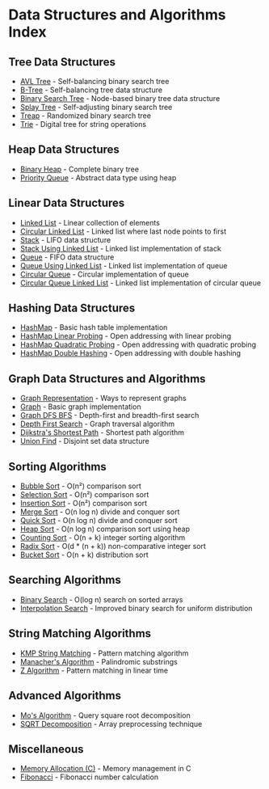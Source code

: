 # Data Structures and Algorithms Index

## Tree Data Structures
- [AVL Tree](AVL-tree/) - Self-balancing binary search tree
- [B-Tree](b-trees/) - Self-balancing tree data structure
- [Binary Search Tree](binary-search-tree/) - Node-based binary tree data structure
- [Splay Tree](splay-tree/) - Self-adjusting binary search tree
- [Treap](treap/) - Randomized binary search tree
- [Trie](trie/) - Digital tree for string operations

## Heap Data Structures
- [Binary Heap](binary-heap/) - Complete binary tree
- [Priority Queue](priority-queue/) - Abstract data type using heap

## Linear Data Structures
- [Linked List](linked-list/) - Linear collection of elements
- [Circular Linked List](circular-linked-list/) - Linked list where last node points to first
- [Stack](stack/) - LIFO data structure
- [Stack Using Linked List](stack-using-linked-list/) - Linked list implementation of stack
- [Queue](circular-queue/) - FIFO data structure
- [Queue Using Linked List](queue-using-linked-list/) - Linked list implementation of queue
- [Circular Queue](circular-queue/) - Circular implementation of queue
- [Circular Queue Linked List](circular-queue-linked-list/) - Linked list implementation of circular queue

## Hashing Data Structures
- [HashMap](hashmap/) - Basic hash table implementation
- [HashMap Linear Probing](hashmap-linear-probing/) - Open addressing with linear probing
- [HashMap Quadratic Probing](hashmap-quadratic-probing/) - Open addressing with quadratic probing
- [HashMap Double Hashing](hashmap-double-hashing/) - Open addressing with double hashing

## Graph Data Structures and Algorithms
- [Graph Representation](graph-representation/) - Ways to represent graphs
- [Graph](graph/) - Basic graph implementation
- [Graph DFS BFS](graph-dfs-bfs/) - Depth-first and breadth-first search
- [Depth First Search](deapth-first-search.py/) - Graph traversal algorithm
- [Dijkstra's Shortest Path](dijkstras-shortest-path/) - Shortest path algorithm
- [Union Find](union-find/) - Disjoint set data structure

## Sorting Algorithms
- [Bubble Sort](bubble-sort/) - O(n²) comparison sort
- [Selection Sort](selection-sort/) - O(n²) comparison sort
- [Insertion Sort](insertion-sort/) - O(n²) comparison sort
- [Merge Sort](merge-sort/) - O(n log n) divide and conquer sort
- [Quick Sort](quick-sort/) - O(n log n) divide and conquer sort
- [Heap Sort](heap-sort/) - O(n log n) comparison sort using heap
- [Counting Sort](counting-sort/) - O(n + k) integer sorting algorithm
- [Radix Sort](radix-sort/) - O(d * (n + k)) non-comparative integer sort
- [Bucket Sort](bucket-sort/) - O(n + k) distribution sort

## Searching Algorithms
- [Binary Search](binary-search/) - O(log n) search on sorted arrays
- [Interpolation Search](interpolation-search/) - Improved binary search for uniform distribution

## String Matching Algorithms
- [KMP String Matching](kmp-string-matching/) - Pattern matching algorithm
- [Manacher's Algorithm](manachers-algorithm-string-matching/) - Palindromic substrings
- [Z Algorithm](z-algorithm/) - Pattern matching in linear time

## Advanced Algorithms
- [Mo's Algorithm](mos-algorithm/) - Query square root decomposition
- [SQRT Decomposition](sqrt-decomposion/) - Array preprocessing technique

## Miscellaneous
- [Memory Allocation (C)](memory-allocaaction-c/) - Memory management in C
- [Fibonacci](fib.py) - Fibonacci number calculation
